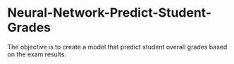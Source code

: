 # Neural-Network-Predict-Student-Grades


The objective is to create a model that predict student overall grades based on the exam results.
